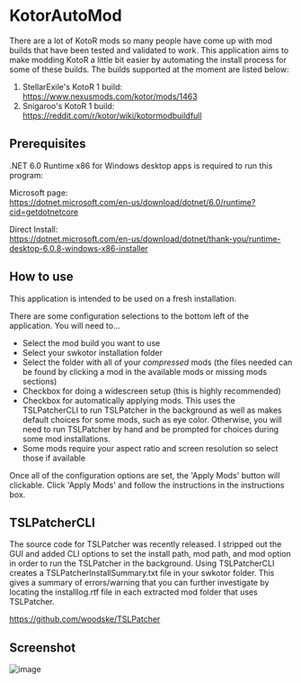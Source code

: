 # KotorAutoMod

There are a lot of KotoR mods so many people have come up with mod builds that have been tested and validated to work. This application aims to make modding KotoR a little bit easier by automating the install process for some of these builds. The builds supported at the moment are listed below:

1. StellarExile's KotoR 1 build: https://www.nexusmods.com/kotor/mods/1463
2. Snigaroo's KotoR 1 build: https://reddit.com/r/kotor/wiki/kotormodbuildfull

## Prerequisites

.NET 6.0 Runtime x86 for Windows desktop apps is required to run this program:    

Microsoft page:    
https://dotnet.microsoft.com/en-us/download/dotnet/6.0/runtime?cid=getdotnetcore

Direct Install:    
https://dotnet.microsoft.com/en-us/download/dotnet/thank-you/runtime-desktop-6.0.8-windows-x86-installer

## How to use

This application is intended to be used on a fresh installation.

There are some configuration selections to the bottom left of the application. You will need to... 
* Select the mod build you want to use
* Select your swkotor installation folder 
* Select the folder with all of your *compressed* mods (the files needed can be found by clicking a mod in the available mods or missing mods sections)
* Checkbox for doing a widescreen setup (this is highly recommended)
* Checkbox for automatically applying mods. This uses the TSLPatcherCLI to run TSLPatcher in the background as well as makes default choices for some mods, such as eye color. Otherwise, you will need to run TSLPatcher by hand and be prompted for choices during some mod installations.
* Some mods require your aspect ratio and screen resolution so select those if available

Once all of the configuration options are set, the 'Apply Mods' button will clickable. Click 'Apply Mods' and follow the instructions in the instructions box.

## TSLPatcherCLI

The source code for TSLPatcher was recently released. I stripped out the GUI and added CLI options to set the install path, mod path, and mod option in order to run the TSLPatcher in the background. Using TSLPatcherCLI creates a TSLPatcherInstallSummary.txt file in your swkotor folder. This gives a summary of errors/warning that you can further investigate by locating the installlog.rtf file in each extracted mod folder that uses TSLPatcher.

https://github.com/woodske/TSLPatcher

## Screenshot

![image](https://user-images.githubusercontent.com/20936822/184259761-df84fae6-3aa0-4a7e-9652-3f125a5ea705.png)

